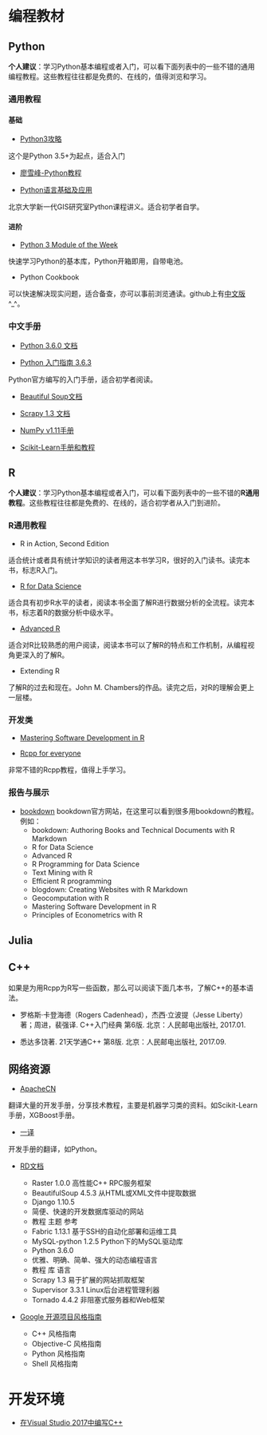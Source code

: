 # 编程教材
## Python

**个人建议**：学习Python基本编程或者入门，可以看下面列表中的一些不错的通用编程教程。这些教程往往都是免费的、在线的，值得浏览和学习。

### 通用教程

#### 基础

- [Python3攻略](http://blog.hszofficial.site/TutorialForPython/)

这个是Python 3.5+为起点，适合入门

- [廖雪峰-Python教程](https://www.liaoxuefeng.com/wiki/0014316089557264a6b348958f449949df42a6d3a2e542c000)

- [Python语言基础及应用](http://gis4g.pku.edu.cn/course/pythonlang/)

北京大学新一代GIS研究室Python课程讲义。适合初学者自学。

#### 进阶

- [Python 3 Module of the Week](https://pymotw.com/3/index.html)

快速学习Python的基本库，Python开箱即用，自带电池。

- Python Cookbook

可以快速解决现实问题，适合备查，亦可以事前浏览通读。github上有[中文版](https://github.com/yidao620c/python3-cookbook)^_^。



### 中文手册
- [Python 3.6.0 文档](https://www.rddoc.com/doc/Python/3.6.0/zh/)

- [Python 入门指南 3.6.3](http://www.pythondoc.com/pythontutorial3/index.html#)

Python官方编写的入门手册，适合初学者阅读。

- [Beautiful Soup文档](https://www.rddoc.com/doc/BeautifulSoup/4.5.3/zh/)

- [Scrapy 1.3 文档](https://www.rddoc.com/doc/Scrapy/1.3/zh/)

- [NumPy v1.11手册](http://python.usyiyi.cn/translate/NumPy_v111/index.html)

- [Scikit-Learn手册和教程](http://sklearn.apachecn.org)

## R

**个人建议**：学习Python基本编程或者入门，可以看下面列表中的一些不错的**R通用教程**。这些教程往往都是免费的、在线的，适合初学者从入门到进阶。

### R通用教程

- R in Action, Second Edition

适合统计或者具有统计学知识的读者用这本书学习R，很好的入门读书。读完本书，标志R入门。

- [R for Data Science](http://r4ds.had.co.nz)

适合具有初步R水平的读者，阅读本书全面了解R进行数据分析的全流程。读完本书，标志着R的数据分析中级水平。

- [Advanced R](https://adv-r.hadley.nz)

适合对R比较熟悉的用户阅读，阅读本书可以了解R的特点和工作机制，从编程视角更深入的了解R。

- Extending R

了解R的过去和现在。John M. Chambers的作品。读完之后，对R的理解会更上一层楼。

### 开发类
- [Mastering Software Development in R](https://bookdown.org/rdpeng/RProgDA/)

- [Rcpp for everyone](https://teuder.github.io/rcpp4everyone_en/080_vector.html)

非常不错的Rcpp教程，值得上手学习。

### 报告与展示
- [bookdown](https://bookdown.org)
bookdown官方网站，在这里可以看到很多用bookdown的教程。例如：
    - bookdown: Authoring Books and Technical Documents with R Markdown
    - R for Data Science
    - Advanced R
    - R Programming for Data Science
    - Text Mining with R
    - Efficient R programming
    - blogdown: Creating Websites with R Markdown
    - Geocomputation with R
    - Mastering Software Development in R
    - Principles of Econometrics with R


## Julia

## C++

如果是为用Rcpp为R写一些函数，那么可以阅读下面几本书，了解C++的基本语法。

- 罗格斯·卡登海德（Rogers Cadenhead），杰西·立波提（Jesse Liberty）著；周进，裴强译. C++入门经典 第6版. 北京：人民邮电出版社, 2017.01.


- 悉达多饶著. 21天学通C++ 第8版. 北京：人民邮电出版社, 2017.09.


## 网络资源
- [ApacheCN](http://www.apachecn.org)

翻译大量的开发手册，分享技术教程，主要是机器学习类的资料。如Scikit-Learn手册，XGBoost手册。

- [一译](http://python.usyiyi.cn)

开发手册的翻译，如Python。

- [RD文档](https://www.rddoc.com)
    - Raster	1.0.0	高性能C++ RPC服务框架
    - BeautifulSoup	4.5.3	从HTML或XML文件中提取数据
    - Django	1.10.5	
    - 简便、快速的开发数据库驱动的网站
    - 教程 主题 参考
    - Fabric	1.13.1	基于SSH的自动化部署和运维工具
    - MySQL-python	1.2.5	Python下的MySQL驱动库
    - Python	3.6.0	
    - 优雅、明确、简单、强大的动态编程语言
    - 教程 库 语言
    - Scrapy	1.3	易于扩展的网站抓取框架
    - Supervisor	3.3.1	Linux后台进程管理利器
    - Tornado	4.4.2	非阻塞式服务器和Web框架

- [Google 开源项目风格指南](http://zh-google-styleguide.readthedocs.io/en/latest/contents/#)
    - C++ 风格指南
    - Objective-C 风格指南
    - Python 风格指南
    - Shell 风格指南



# 开发环境

- [在Visual Studio 2017中编写C++](https://github.com/chengjun90/share-notes/blob/master/在Visual%20Studio%202017中编写C%2B%2B.pdf)



